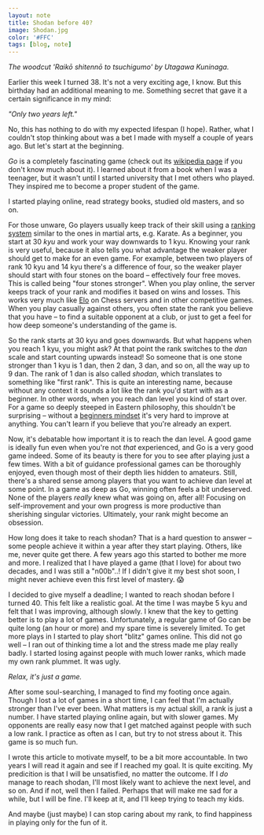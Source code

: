 ```yaml
---
layout: note
title: Shodan before 40?
image: Shodan.jpg
color: '#FFC'
tags: [blog, note]
---
```


*The woodcut 'Raikō shitennō to
tsuchigumo' by Utagawa Kuninaga.*

Earlier this week I turned 38. It's not a very exciting age, I know. But
this birthday had an additional meaning to me. Something secret that gave
it a certain significance in my mind:

*"Only two years left."*

No, this has nothing to do with my expected lifespan (I hope). Rather,
what I couldn't stop thinking about was a bet I made with myself a
couple of years ago. But let's start at the beginning.

*Go* is a completely fascinating game (check out its [wikipedia
page](https://en.m.wikipedia.org/wiki/Go_(game)) if you don't know
much about it). I learned about it from a book when I was a teenager,
but it wasn't until I started university that I met others who
played. They inspired me to become a proper student of the game.

I started playing online,
read strategy books, studied old masters, and so on.

For those unware, Go players usually keep track of their skill using a
[ranking system](https://en.m.wikipedia.org/wiki/Go_ranks_and_ratings)
similar to the ones in martial arts, e.g. Karate. As a beginner, you
start at 30 *kyu* and work your way downwards to 1 kyu. Knowing your
rank is very useful, because it also tells you what advantage the
weaker player should get to make for an even game. For example,
between two players of rank 10 kyu and 14 kyu there's a difference of
four, so the weaker player should start with four stones on the board
– effectively four free moves. This is called being "four stones
stronger". When you play online, the server keeps track of your rank
and modifies it based on wins and losses. This works very much like
[Elo](https://sv.wikipedia.org/wiki/Elo-rating) on Chess servers and
in other competitive games. When you play casually against others, you
often state the rank you believe that you have – to find a suitable
opponent at a club, or just to get a feel for how deep someone's
understanding of the game is.

So the rank starts at 30 kyu and goes downwards. But what happens when
you reach 1 kyu, you might ask? At that point the rank switches to the
*dan* scale and start counting upwards instead! So someone that is one
stone stronger than 1 kyu is 1 dan, then 2 dan, 3 dan, and so on, all
the way up to 9 dan. The rank of 1 dan is also called *shodan*, which
translates to something like "first rank". This is quite an
interesting name, because without any context it sounds a lot like the
rank you'd start with as a beginner. In other words, when you reach
dan level you kind of start over. For a game so deeply steeped in
Eastern philosophy, this shouldn't be surprising – without a
[beginners mindset](https://en.wikipedia.org/wiki/Shoshin) it's very
hard to improve at anything. You can't learn if you believe that
you're already an expert.

Now, it's debatable how important it is to reach the dan level. A good
game is ideally fun even when you're not *that* experienced, and Go is
a very good game indeed. Some of its beauty is there for you to see
after playing just a few times. With a bit of guidance professional
games can be thoroughly enjoyed, even though most of their depth lies
hidden to amateurs. Still, there's a shared sense among players that
you want to achieve dan level at some point. In a game as deep as Go,
winning often feels a bit undeserved. None of the players *really*
knew what was going on, after all! Focusing on self-improvement and
your own progress is more productive than sherishing singular
victories. Ultimately, your rank might become an obsession.

How long does it take to reach shodan? That is a hard question to
answer – some people achieve it within a year after they start
playing. Others, like me, never quite get there. A few years ago this
started to bother me more and more. I realized that I have played a game
(that I love) for about two decades, and I was still a "n00b"..! If I
didn't give it my best shot soon, I might never achieve even this
first level of mastery. 😱

I decided to give myself a deadline; I wanted to reach shodan before I
turned 40. This felt like a realistic goal. At the time I was maybe 5
kyu and felt that I was improving, although slowly. I knew that the
key to getting better is to play a lot of games. Unfortunately, a
regular game of Go can be quite long (an hour or more) and my spare
time is severely limited. To get more plays in I started to play short
"blitz" games online. This did not go well – I ran out of thinking
time a lot and the stress made me play really badly. I started losing
against people with much lower ranks, which made my own rank
plummet. It was ugly.

*Relax, it's just a game.*

After some soul-searching, I managed to find my footing once
again. Though I lost a lot of games in a short time, I can feel that
I'm actually stronger than I've ever been. What matters is my actual
skill, a rank is just a number. I have started playing online again,
but with slower games. My opponents are really easy now that I get
matched against people with such a low rank. I practice as often as I
can, but try to not stress about it. This game is so much fun.

I wrote this article to motivate myself, to be a bit more
accountable. In two years I will read it again and see if I reached my
goal. It is quite exciting. My predicition is that I will be
unsatisfied, no matter the outcome. If I *do* manage to reach shodan,
I'll most likely want to achieve the next level, and so on. And if not,
well then I failed. Perhaps that will make me sad for a while, but I
will be fine. I'll keep at it, and I'll keep trying to teach my kids.

And maybe (just maybe) I can stop caring about my rank, to find
happiness in playing only for the fun of it.
